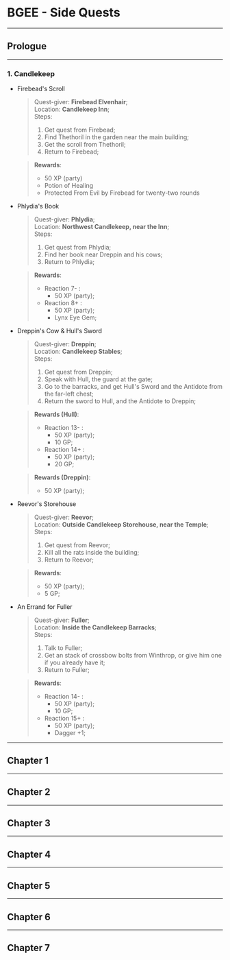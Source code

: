 # BGEE - Side Quests
---
## Prologue
---
### 1. Candlekeep

* Firebead's Scroll

  > Quest-giver: **Firebead Elvenhair**;\
  > Location: **Candlekeep Inn**;\
  > Steps:
  > 1. Get quest from Firebead;
  > 2. Find Thethoril in the garden near the main building;
  > 3. Get the scroll from Thethoril;
  > 4. Return to Firebead;
  
  >**Rewards**:
  > * 50 XP (party)
  > * Potion of Healing
  > * Protected From Evil by Firebead for twenty-two rounds
  
* Phlydia's Book

  > Quest-giver: **Phlydia**;\
  > Location: **Northwest Candlekeep, near the Inn**;\
  > Steps:
  > 1. Get quest from Phlydia;
  > 2. Find her book near Dreppin and his cows;
  > 3. Return to Phlydia;
  
  >**Rewards**:
  > * Reaction 7- :
  >     * 50 XP (party);
  > * Reaction 8+ :
  >     * 50 XP (party);
  >     * Lynx Eye Gem;
  
* Dreppin's Cow & Hull's Sword

  > Quest-giver: **Dreppin**;\
  > Location: **Candlekeep Stables**;\
  > Steps:
  > 1. Get quest from Dreppin;
  > 2. Speak with Hull, the guard at the gate;
  > 3. Go to the barracks, and get Hull's Sword and the Antidote from the far-left chest;
  > 4. Return the sword to Hull, and the Antidote to Dreppin;
  
  >**Rewards (Hull)**:
  > * Reaction 13- :
  >     * 50 XP (party);
  >     * 10 GP; 
  > * Reaction 14+ :
  >     * 50 XP (party);
  >     * 20 GP;
  
  >**Rewards (Dreppin)**:
  > * 50 XP (party);
  
* Reevor's Storehouse

  > Quest-giver: **Reevor**;\
  > Location: **Outside Candlekeep Storehouse, near the Temple**;\
  > Steps:
  > 1. Get quest from Reevor;
  > 2. Kill all the rats inside the building;
  > 3. Return to Reevor;
  
  >**Rewards**:
  > * 50 XP (party);
  > * 5 GP;
  
* An Errand for Fuller

    > Quest-giver: **Fuller**;\
    > Location: **Inside the Candlekeep Barracks**;\
    > Steps:
    > 1. Talk to Fuller;
    > 2. Get an stack of crossbow bolts from Winthrop, or give him one if you already have it;
    > 3. Return to Fuller;
    
    >**Rewards**:
    > * Reaction 14- :
    >   * 50 XP (party);
    >   * 10 GP;
    > * Reaction 15+ :
    >   * 50 XP (party);
    >   * Dagger +1;
    
---
## Chapter 1
---
## Chapter 2
---
## Chapter 3
---
## Chapter 4
---
## Chapter 5
---
## Chapter 6
---
## Chapter 7
